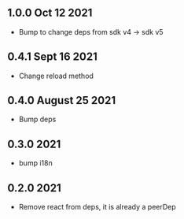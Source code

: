 ## 1.0.0 Oct 12 2021

- Bump to change deps from sdk v4 -> sdk v5

## 0.4.1 Sept 16 2021

- Change reload method

## 0.4.0 August 25 2021

- Bump deps

## 0.3.0 2021

- bump i18n

## 0.2.0 2021

- Remove react from deps, it is already a peerDep
